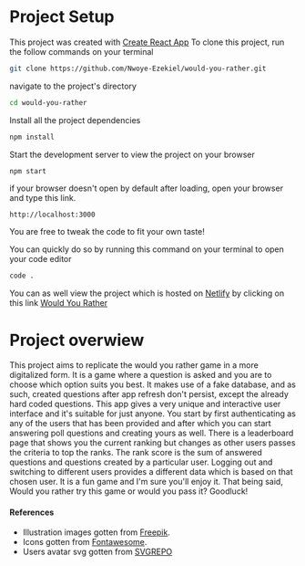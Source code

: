 # Project Setup

This project was created with [Create React App]
To clone this project, run the follow commands on your terminal

```sh
git clone https://github.com/Nwoye-Ezekiel/would-you-rather.git
```

navigate to the project's directory

```sh
cd would-you-rather
```

Install all the project dependencies

```sh
npm install
```

Start the development server to view the project on your browser

```sh
npm start
```

if your browser doesn't open by default after loading, open your browser and type this link.

`http://localhost:3000`

You are free to tweak the code to fit your own taste!

You can quickly do so by running this command on your terminal to open your code editor

```sh
code .
```

You can as well view the project which is hosted on [Netlify] by clicking on this link
[Would You Rather]

# Project overwiew

This project aims to replicate the would you rather game in a more digitalized form. It is a game where a question is asked and you are to choose which option suits you best. It makes use of a fake database, and as such, created questions after app refresh don't persist, except the already hard coded questions. This app gives a very unique and interactive user interface and it's suitable for just anyone. You start by first authenticating as any of the users that has been provided and after which you can start answering poll questions and creating yours as well. There is a leaderboard page that shows you the current ranking but changes as other users passes the criteria to top the ranks. The rank score is the sum of answered questions and questions created by a particular user. Logging out and switching to different users provides a different data which is based on that chosen user. It is a fun game and I'm sure you'll enjoy it. That being said, Would you rather try this game or would you pass it? Goodluck!

#### References

- Illustration images gotten from [Freepik].
- Icons gotten from [Fontawesome].
- Users avatar svg gotten from [SVGREPO]

[create react app]: https://create-react-app.dev
[netlify]: https://www.netlify.com/
[would you rather]: https://the-would-you-rather-game.netlify.app/
[freepik]: https://www.freepik.com/
[fontawesome]: https://fontawesome.com/
[svgrepo]: https://www.svgrepo.com/
